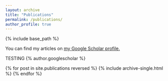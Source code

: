 ```yaml
---
layout: archive
title: "Publications"
permalink: /publications/
author_profile: true
---
```


{% include base_path %}

  You can find my articles on <u><a href="{{author.googlescholar}}">my Google Scholar profile</a>.</u>

TESTING {% author.googlescholar %}

{% for post in site.publications reversed %}
  {% include archive-single.html %}
{% endfor %}
